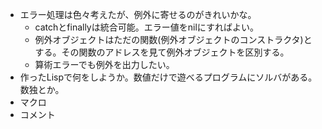 - エラー処理は色々考えたが、例外に寄せるのがきれいかな。
  - catchとfinallyは統合可能。エラー値をnilにすればよい。
  - 例外オブジェクトはただの関数(例外オブジェクトのコンストラクタ)とする。その関数のアドレスを見て例外オブジェクトを区別する。
  - 算術エラーでも例外を出力したい。
- 作ったLispで何をしようか。数値だけで遊べるプログラムにソルバがある。数独とか。
- マクロ
- コメント
